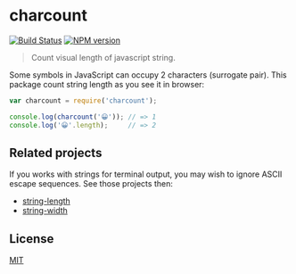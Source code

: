 charcount
=========

[![Build Status](https://travis-ci.org/nodeca/charcount.svg?branch=master)](https://travis-ci.org/nodeca/charcount)
[![NPM version](https://img.shields.io/npm/v/charcount.svg)](https://www.npmjs.org/package/charcount)

> Count visual length of javascript string.

Some symbols in JavaScript can occupy 2 characters (surrogate pair).
This package count string length as you see it in browser:

```js
var charcount = require('charcount');

console.log(charcount('😀')); // => 1
console.log('😀'.length);     // => 2
```


Related projects
----------------

If you works with strings for terminal output, you may wish to ignore
ASCII escape sequences. See those projects then:

- [string-length](https://github.com/sindresorhus/string-length)
- [string-width](https://github.com/sindresorhus/string-width)


License
-------

[MIT](https://github.com/nodeca/charcount/blob/master/LICENSE)
